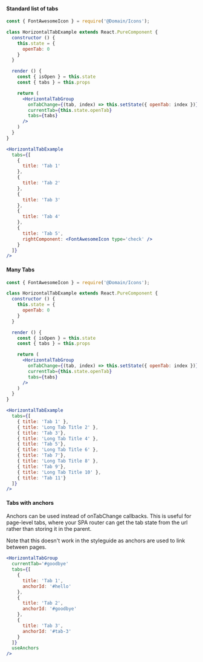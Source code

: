 #### Standard list of tabs

```jsx
const { FontAwesomeIcon } = require('@Domain/Icons');

class HorizontalTabExample extends React.PureComponent {
  constructor () {
    this.state = {
      openTab: 0
    }
  }

  render () {
    const { isOpen } = this.state
    const { tabs } = this.props

    return (
      <HorizontalTabGroup
        onTabChange={(tab, index) => this.setState({ openTab: index })}
        currentTab={this.state.openTab}
        tabs={tabs}
      />
    )
  }
}

<HorizontalTabExample
  tabs={[
    {
      title: 'Tab 1'
    },
    {
      title: 'Tab 2'
    },
    {
      title: 'Tab 3'
    },
    {
      title: 'Tab 4'
    },
    {
      title: 'Tab 5',
      rightComponent: <FontAwesomeIcon type='check' />
    }
  ]}
/>
```

#### Many Tabs

```jsx
const { FontAwesomeIcon } = require('@Domain/Icons');

class HorizontalTabExample extends React.PureComponent {
  constructor () {
    this.state = {
      openTab: 0
    }
  }

  render () {
    const { isOpen } = this.state
    const { tabs } = this.props

    return (
      <HorizontalTabGroup
        onTabChange={(tab, index) => this.setState({ openTab: index })}
        currentTab={this.state.openTab}
        tabs={tabs}
      />
    )
  }
}

<HorizontalTabExample
  tabs={[
    { title: 'Tab 1' },
    { title: 'Long Tab Title 2' },
    { title: 'Tab 3'},
    { title: 'Long Tab Title 4' },
    { title: 'Tab 5'},
    { title: 'Long Tab Title 6' },
    { title: 'Tab 7'},
    { title: 'Long Tab Title 8' },
    { title: 'Tab 9'},
    { title: 'Long Tab Title 10' },
    { title: 'Tab 11'}
  ]}
/>
```

#### Tabs with anchors

Anchors can be used instead of onTabChange callbacks. This is useful for
page-level tabs, where your SPA router can get the tab state from the url
rather than storing it in the parent.

Note that this doesn't work in the styleguide as anchors are used to link
between pages.

```jsx
<HorizontalTabGroup
  currentTab='#goodbye'
  tabs={[
    {
      title: 'Tab 1',
      anchorId: '#hello'
    },
    {
      title: 'Tab 2',
      anchorId: '#goodbye'
    },
    {
      title: 'Tab 3',
      anchorId: '#tab-3'
    }
  ]}
  useAnchors
/>
```
